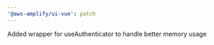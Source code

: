 ```yaml
---
'@aws-amplify/ui-vue': patch
---
```


Added wrapper for useAuthenticator to handle better memory usage
